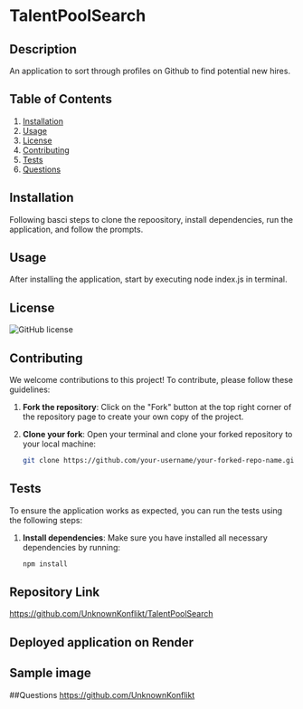 # TalentPoolSearch

## Description
An application to sort through profiles on Github to find potential new hires.

## Table of Contents
1. [Installation](#installation)
2. [Usage](#usage)
3. [License](#license)
4. [Contributing](#contributing)
5. [Tests](#tests)
6. [Questions](#questions)

## Installation
Following basci steps to clone the repoository, install dependencies, run the application,  and follow the prompts.

## Usage
After installing the application, start by executing node index.js in terminal.

## License
![GitHub license](https://img.shields.io/badge/license-MIT-blue.svg)

## Contributing
We welcome contributions to this project! To contribute, please follow these guidelines:

1. **Fork the repository**:
   Click on the "Fork" button at the top right corner of the repository page to create your own copy of the project.

2. **Clone your fork**:
   Open your terminal and clone your forked repository to your local machine:
   ```bash
   git clone https://github.com/your-username/your-forked-repo-name.git

## Tests
To ensure the application works as expected, you can run the tests using the following steps:

1. **Install dependencies**:
   Make sure you have installed all necessary dependencies by running:
   ```bash
   npm install

## Repository Link
https://github.com/UnknownKonflikt/TalentPoolSearch

##  Deployed application on Render


##  Sample image

   


##Questions
https://github.com/UnknownKonflikt

